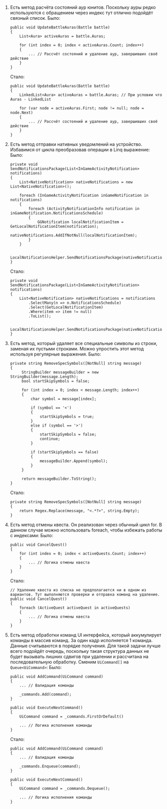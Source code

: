 1. Есть метод расчёта состояний аур юнитов. Поскольку ауры редко используются с обращением через индекс тут отлично подойдёт связный список.
   Было:
   ```
   public void UpdateBattleAuras(Battle battle)
   {
       List<Aura> activeAuras = battle.Auras;

       for (int index = 0; index < activeAuras.Count; index++)
       {
           ... // Рассчёт состояний и удаление аур, завершивших своё действие
       }
   }
   ```
   Стало:
   ```
   public void UpdateBattleAuras(Battle battle)
   {
       LinkedList<Aura> activeAuras = battle.Auras; // При условии что Auras - LinkedList

       for (var node = activeAuras.First; node != null; node = node.Next)
       {
           ... // Рассчёт состояний и удаление аур, завершивших своё действие
       }
   }
   ```
   
2. Есть метод отправки нативных уведомлений на устройство. Избавимся от цикла преобразовав операции в Linq выражение:
   Было:
   ```
   private void SendNotificationsPackage(List<InGameActivityNotification> notifications)
   {
   	   List<NativeNotification> nativeNotifications = new List<NativeNotification>();
         
   	   foreach (InGameActivityNotification inGameNotification in notifications)
   	   {
   	   	   foreach (ActivityNotificationInfo notification in inGameNotification.NotificationsSchedule)
   	   	   {
   	   	   	   GGNotification localNotificationItem = GetLocalNotificationItem(notification);
   	   	   	   nativeNotifications.AddIfNotNull(localNotificationItem);
   	   	   }
   	   }
         
   	   LocalNotificationsHelper.SendNotificationsPackage(nativeNotifications);
   }
   ```
   Стало:
   ```
   private void SendNotificationsPackage(List<InGameActivityNotification> notifications)
   {
   	   List<NativeNotification> nativeNotifications = notifications
           .SelectMany(n => n.NotificationsSchedule)
           .Select(GetLocalNotificationItem)
           .Where(item => item != null)
           .ToList();

       LocalNotificationsHelper.SendNotificationsPackage(nativeNotifications);
   }
   ```
   
3. Есть метод, который удаляет все специальные символы из строки, заменая их пустыми строками. Можно упростить этот метод используя регулярные выражения.
   Было:
   ```
   private string RemoveSpecSymbols([NotNull] string message)
   {
        StringBuilder messageBuilder = new StringBuilder(message.Length);
        bool startSkipSymbols = false;

		for (int index = 0; index < message.Length; index++)
		{
			char symbol = message[index];

			if (symbol == '<')
			{
				startSkipSymbols = true;
			}
			else if (symbol == '>')
			{
				startSkipSymbols = false;
				continue;
			}

			if (startSkipSymbols == false)
			{
				messageBuilder.Append(symbol);
			}
		}

		return messageBuilder.ToString();
   }
   ```
   Стало:
   ```
   private string RemoveSpecSymbols([NotNull] string message)
   {   
       return Regex.Replace(message, "<.*?>", string.Empty);
   }
   ```

4. Есть метод отмены квеста. Он реализован через обычный цикл for. В данном случае можно использовать foreach, чтобы избежать работы с индексами:
   Было:
   ```
   public void CancelQuest()
   {
       for (int index = 0; index < activeQuests.Count; index++)
       {
           ... // Логика отмены квеста
       }
   }
   ```
   Стало:
   ```
   // Удаление квеста из списка не предполагается ни в одном из вариантов. Тут выполняются проверки и отправка команд на удаление.
   public void CancelQuest()
   {
       foreach (ActiveQuest activeQuest in activeQuests)
       {
           ... // Логика отмены квеста
       }
   }
   ```
   
5. Есть метод обработки команд UI интерфейса, который аккумулирует команды в массив команд. За один кадр исполняется 1 команда.
   Данные считываются в порядке получения. Для такой задачи лучше всего подойдёт очередь, поскольку такая структура данных не будет вызывать лишних 
   сдвигов при удалении и рассчитана на последовательную обработку. Сменим `UiCommand[]` на `Queue<UiCommand>`:
   Было:
   ```
   public void AddCommand(UiCommand command)
   {
       ... // Валидация команды
   
       _commands.Add(command);
   }
   
   public void ExecuteNextCommand()
   {
       UiCommand command = _commands.FirstOrDefault()
   
       ... // Логика исполнения команды
   }
   ```
   Стало:
   ```
   public void AddCommand(UiCommand command)
   {
       ... // Валидация команды
   
       _commands.Enqueue(command);
   }
   
   public void ExecuteNextCommand()
   {
       UiCommand command = _commands.Dequeue();
   
       ... // Логика исполнения команды
   }
   ```